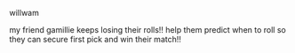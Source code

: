 willwam

my friend gamillie keeps losing their rolls!! help them predict when to roll so they can secure first pick and win their match!!
